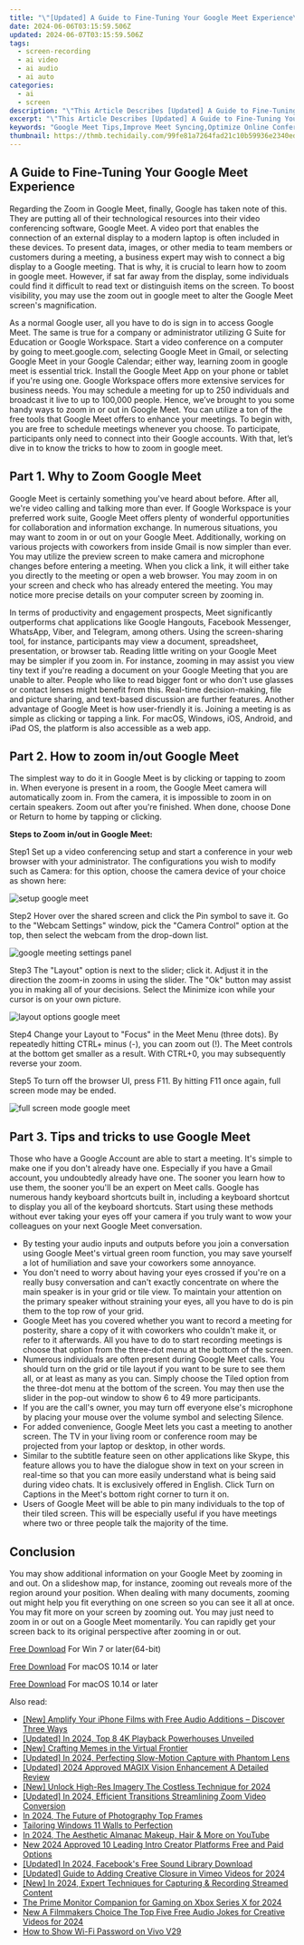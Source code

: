 ```yaml
---
title: "\"[Updated] A Guide to Fine-Tuning Your Google Meet Experience\""
date: 2024-06-06T03:15:59.506Z
updated: 2024-06-07T03:15:59.506Z
tags: 
  - screen-recording
  - ai video
  - ai audio
  - ai auto
categories: 
  - ai
  - screen
description: "\"This Article Describes [Updated] A Guide to Fine-Tuning Your Google Meet Experience\""
excerpt: "\"This Article Describes [Updated] A Guide to Fine-Tuning Your Google Meet Experience\""
keywords: "Google Meet Tips,Improve Meet Syncing,Optimize Online Conferencing,Enhance Meet Quality,Master Google Meet,Streamline Video Calls,Elevate Remote Engagement"
thumbnail: https://thmb.techidaily.com/99fe81a7264fad21c10b59936e2340ed2f52f70dde1e828e78cf649673983fcc.jpg
---
```


## A Guide to Fine-Tuning Your Google Meet Experience

Regarding the Zoom in Google Meet, finally, Google has taken note of this. They are putting all of their technological resources into their video conferencing software, Google Meet. A video port that enables the connection of an external display to a modern laptop is often included in these devices. To present data, images, or other media to team members or customers during a meeting, a business expert may wish to connect a big display to a Google meeting. That is why, it is crucial to learn how to zoom in google meet. However, if sat far away from the display, some individuals could find it difficult to read text or distinguish items on the screen. To boost visibility, you may use the zoom out in google meet to alter the Google Meet screen's magnification.

As a normal Google user, all you have to do is sign in to access Google Meet. The same is true for a company or administrator utilizing G Suite for Education or Google Workspace. Start a video conference on a computer by going to meet.google.com, selecting Google Meet in Gmail, or selecting Google Meet in your Google Calendar; either way, learning zoom in google meet is essential trick. Install the Google Meet App on your phone or tablet if you're using one. Google Workspace offers more extensive services for business needs. You may schedule a meeting for up to 250 individuals and broadcast it live to up to 100,000 people. Hence, we’ve brought to you some handy ways to zoom in or out in Google Meet. You can utilize a ton of the free tools that Google Meet offers to enhance your meetings. To begin with, you are free to schedule meetings whenever you choose. To participate, participants only need to connect into their Google accounts. With that, let’s dive in to know the tricks to how to zoom in google meet.

## Part 1\. Why to Zoom Google Meet

Google Meet is certainly something you've heard about before. After all, we're video calling and talking more than ever. If Google Workspace is your preferred work suite, Google Meet offers plenty of wonderful opportunities for collaboration and information exchange. In numerous situations, you may want to zoom in or out on your Google Meet. Additionally, working on various projects with coworkers from inside Gmail is now simpler than ever. You may utilize the preview screen to make camera and microphone changes before entering a meeting. When you click a link, it will either take you directly to the meeting or open a web browser. You may zoom in on your screen and check who has already entered the meeting. You may notice more precise details on your computer screen by zooming in.

In terms of productivity and engagement prospects, Meet significantly outperforms chat applications like Google Hangouts, Facebook Messenger, WhatsApp, Viber, and Telegram, among others. Using the screen-sharing tool, for instance, participants may view a document, spreadsheet, presentation, or browser tab. Reading little writing on your Google Meet may be simpler if you zoom in. For instance, zooming in may assist you view tiny text if you're reading a document on your Google Meeting that you are unable to alter. People who like to read bigger font or who don't use glasses or contact lenses might benefit from this. Real-time decision-making, file and picture sharing, and text-based discussion are further features. Another advantage of Google Meet is how user-friendly it is. Joining a meeting is as simple as clicking or tapping a link. For macOS, Windows, iOS, Android, and iPad OS, the platform is also accessible as a web app.

## Part 2\. How to zoom in/out Google Meet

The simplest way to do it in Google Meet is by clicking or tapping to zoom in. When everyone is present in a room, the Google Meet camera will automatically zoom in. From the camera, it is impossible to zoom in on certain speakers. Zoom out after you're finished. When done, choose Done or Return to home by tapping or clicking.

**Steps to Zoom in/out in Google Meet:**

Step1 Set up a video conferencing setup and start a conference in your web browser with your administrator. The configurations you wish to modify such as Camera: for this option, choose the camera device of your choice as shown here:

![setup google meet](https://images.wondershare.com/filmora/article-images/2022/07/setup-google-meet.jpg)

Step2 Hover over the shared screen and click the Pin symbol to save it. Go to the "Webcam Settings" window, pick the "Camera Control" option at the top, then select the webcam from the drop-down list.

![google meeting settings panel](https://images.wondershare.com/filmora/article-images/2022/07/google-meeting-settings-panel.jpg)

Step3 The "Layout" option is next to the slider; click it. Adjust it in the direction the zoom-in zooms in using the slider. The "Ok" button may assist you in making all of your decisions. Select the Minimize icon while your cursor is on your own picture.

![layout options google meet](https://images.wondershare.com/filmora/article-images/2022/07/layout-options-google-meet.jpg)

Step4 Change your Layout to "Focus" in the Meet Menu (three dots). By repeatedly hitting CTRL+ minus (-), you can zoom out (!). The Meet controls at the bottom get smaller as a result. With CTRL+0, you may subsequently reverse your zoom.

Step5 To turn off the browser UI, press F11\. By hitting F11 once again, full screen mode may be ended.

![full screen mode google meet](https://images.wondershare.com/filmora/article-images/2022/07/full-screen-mode-google-meet.jpg)

## Part 3\. Tips and tricks to use Google Meet

Those who have a Google Account are able to start a meeting. It's simple to make one if you don't already have one. Especially if you have a Gmail account, you undoubtedly already have one. The sooner you learn how to use them, the sooner you'll be an expert on Meet calls. Google has numerous handy keyboard shortcuts built in, including a keyboard shortcut to display you all of the keyboard shortcuts. Start using these methods without ever taking your eyes off your camera if you truly want to wow your colleagues on your next Google Meet conversation.

* By testing your audio inputs and outputs before you join a conversation using Google Meet's virtual green room function, you may save yourself a lot of humiliation and save your coworkers some annoyance.
* You don't need to worry about having your eyes crossed if you're on a really busy conversation and can't exactly concentrate on where the main speaker is in your grid or tile view. To maintain your attention on the primary speaker without straining your eyes, all you have to do is pin them to the top row of your grid.
* Google Meet has you covered whether you want to record a meeting for posterity, share a copy of it with coworkers who couldn't make it, or refer to it afterwards. All you have to do to start recording meetings is choose that option from the three-dot menu at the bottom of the screen.
* Numerous individuals are often present during Google Meet calls. You should turn on the grid or tile layout if you want to be sure to see them all, or at least as many as you can. Simply choose the Tiled option from the three-dot menu at the bottom of the screen. You may then use the slider in the pop-out window to show 6 to 49 more participants.
* If you are the call's owner, you may turn off everyone else's microphone by placing your mouse over the volume symbol and selecting Silence.
* For added convenience, Google Meet lets you cast a meeting to another screen. The TV in your living room or conference room may be projected from your laptop or desktop, in other words.
* Similar to the subtitle feature seen on other applications like Skype, this feature allows you to have the dialogue show in text on your screen in real-time so that you can more easily understand what is being said during video chats. It is exclusively offered in English. Click Turn on Captions in the Meet's bottom right corner to turn it on.
* Users of Google Meet will be able to pin many individuals to the top of their tiled screen. This will be especially useful if you have meetings where two or three people talk the majority of the time.

## Conclusion

You may show additional information on your Google Meet by zooming in and out. On a slideshow map, for instance, zooming out reveals more of the region around your position. When dealing with many documents, zooming out might help you fit everything on one screen so you can see it all at once. You may fit more on your screen by zooming out. You may just need to zoom in or out on a Google Meet momentarily. You can rapidly get your screen back to its original perspective after zooming in or out.

[Free Download](https://tools.techidaily.com/wondershare/filmora/download/) For Win 7 or later(64-bit)

[Free Download](https://tools.techidaily.com/wondershare/filmora/download/) For macOS 10.14 or later

[Free Download](https://tools.techidaily.com/wondershare/filmora/download/) For macOS 10.14 or later

<ins class="adsbygoogle"
     style="display:block"
     data-ad-format="autorelaxed"
     data-ad-client="ca-pub-7571918770474297"
     data-ad-slot="1223367746"></ins>

<ins class="adsbygoogle"
     style="display:block"
     data-ad-format="autorelaxed"
     data-ad-client="ca-pub-7571918770474297"
     data-ad-slot="1223367746"></ins>



<ins class="adsbygoogle"
     style="display:block"
     data-ad-client="ca-pub-7571918770474297"
     data-ad-slot="8358498916"
     data-ad-format="auto"
     data-full-width-responsive="true"></ins>


<span class="atpl-alsoreadstyle">Also read:</span>
<div><ul>
<li><a href="https://vp-tips.techidaily.com/new-amplify-your-iphone-films-with-free-audio-additions-discover-three-ways/"><u>[New] Amplify Your iPhone Films with Free Audio Additions – Discover Three Ways</u></a></li>
<li><a href="https://vp-tips.techidaily.com/updated-in-2024-top-8-4k-playback-powerhouses-unveiled/"><u>[Updated] In 2024, Top 8 4K Playback Powerhouses Unveiled</u></a></li>
<li><a href="https://vp-tips.techidaily.com/new-crafting-memes-in-the-virtual-frontier/"><u>[New] Crafting Memes in the Virtual Frontier</u></a></li>
<li><a href="https://vp-tips.techidaily.com/updated-in-2024-perfecting-slow-motion-capture-with-phantom-lens/"><u>[Updated] In 2024, Perfecting Slow-Motion Capture with Phantom Lens</u></a></li>
<li><a href="https://vp-tips.techidaily.com/updated-2024-approved-magix-vision-enhancement-a-detailed-review/"><u>[Updated] 2024 Approved  MAGIX Vision Enhancement  A Detailed Review</u></a></li>
<li><a href="https://vp-tips.techidaily.com/new-unlock-high-res-imagery-the-costless-technique-for-2024/"><u>[New] Unlock High-Res Imagery  The Costless Technique for 2024</u></a></li>
<li><a href="https://vp-tips.techidaily.com/updated-in-2024-efficient-transitions-streamlining-zoom-video-conversion/"><u>[Updated] In 2024, Efficient Transitions  Streamlining Zoom Video Conversion</u></a></li>
<li><a href="https://vp-tips.techidaily.com/in-2024-the-future-of-photography-top-frames/"><u>In 2024, The Future of Photography  Top Frames</u></a></li>
<li><a href="https://extra-resources.techidaily.com/tailoring-windows-11-walls-to-perfection/"><u>Tailoring Windows 11 Walls to Perfection</u></a></li>
<li><a href="https://youtube-help.techidaily.com/in-2024-the-aesthetic-almanac-makeup-hair-and-more-on-youtube/"><u>In 2024, The Aesthetic Almanac  Makeup, Hair & More on YouTube</u></a></li>
<li><a href="https://video-creation-software.techidaily.com/new-2024-approved-10-leading-intro-creator-platforms-free-and-paid-options/"><u>New 2024 Approved 10 Leading Intro Creator Platforms Free and Paid Options</u></a></li>
<li><a href="https://facebook-video-content.techidaily.com/updated-in-2024-facebooks-free-sound-library-download/"><u>[Updated] In 2024, Facebook's Free Sound Library Download</u></a></li>
<li><a href="https://vimeo-videos.techidaily.com/updated-guide-to-adding-creative-closure-in-vimeo-videos-for-2024/"><u>[Updated] Guide to Adding Creative Closure in Vimeo Videos for 2024</u></a></li>
<li><a href="https://screen-sharing-recording.techidaily.com/new-in-2024-expert-techniques-for-capturing-and-recording-streamed-content/"><u>[New] In 2024, Expert Techniques for Capturing & Recording Streamed Content</u></a></li>
<li><a href="https://some-guidance.techidaily.com/the-prime-monitor-companion-for-gaming-on-xbox-series-x-for-2024/"><u>The Prime Monitor Companion for Gaming on Xbox Series X for 2024</u></a></li>
<li><a href="https://voice-adjusting.techidaily.com/new-a-filmmakers-choice-the-top-five-free-audio-jokes-for-creative-videos-for-2024/"><u>New A Filmmakers Choice The Top Five Free Audio Jokes for Creative Videos for 2024</u></a></li>
<li><a href="https://android-unlock.techidaily.com/how-to-show-wi-fi-password-on-vivo-v29-by-drfone-android/"><u>How to Show Wi-Fi Password on Vivo V29</u></a></li>
</ul></div>
